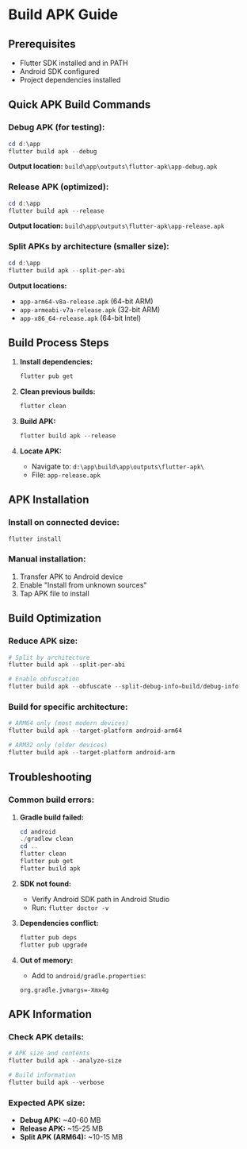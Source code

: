 # Build APK Guide

## Prerequisites
- Flutter SDK installed and in PATH
- Android SDK configured
- Project dependencies installed

## Quick APK Build Commands

### Debug APK (for testing):
```powershell
cd d:\app
flutter build apk --debug
```
**Output location:** `build\app\outputs\flutter-apk\app-debug.apk`

### Release APK (optimized):
```powershell
cd d:\app
flutter build apk --release
```
**Output location:** `build\app\outputs\flutter-apk\app-release.apk`

### Split APKs by architecture (smaller size):
```powershell
cd d:\app
flutter build apk --split-per-abi
```
**Output locations:**
- `app-arm64-v8a-release.apk` (64-bit ARM)
- `app-armeabi-v7a-release.apk` (32-bit ARM)
- `app-x86_64-release.apk` (64-bit Intel)

## Build Process Steps

1. **Install dependencies:**
   ```powershell
   flutter pub get
   ```

2. **Clean previous builds:**
   ```powershell
   flutter clean
   ```

3. **Build APK:**
   ```powershell
   flutter build apk --release
   ```

4. **Locate APK:**
   - Navigate to: `d:\app\build\app\outputs\flutter-apk\`
   - File: `app-release.apk`

## APK Installation

### Install on connected device:
```powershell
flutter install
```

### Manual installation:
1. Transfer APK to Android device
2. Enable "Install from unknown sources"
3. Tap APK file to install

## Build Optimization

### Reduce APK size:
```powershell
# Split by architecture
flutter build apk --split-per-abi

# Enable obfuscation
flutter build apk --obfuscate --split-debug-info=build/debug-info
```

### Build for specific architecture:
```powershell
# ARM64 only (most modern devices)
flutter build apk --target-platform android-arm64

# ARM32 only (older devices)
flutter build apk --target-platform android-arm
```

## Troubleshooting

### Common build errors:

1. **Gradle build failed:**
   ```powershell
   cd android
   ./gradlew clean
   cd ..
   flutter clean
   flutter pub get
   flutter build apk
   ```

2. **SDK not found:**
   - Verify Android SDK path in Android Studio
   - Run: `flutter doctor -v`

3. **Dependencies conflict:**
   ```powershell
   flutter pub deps
   flutter pub upgrade
   ```

4. **Out of memory:**
   - Add to `android/gradle.properties`:
   ```
   org.gradle.jvmargs=-Xmx4g
   ```

## APK Information

### Check APK details:
```powershell
# APK size and contents
flutter build apk --analyze-size

# Build information
flutter build apk --verbose
```

### Expected APK size:
- **Debug APK:** ~40-60 MB
- **Release APK:** ~15-25 MB
- **Split APK (ARM64):** ~10-15 MB
